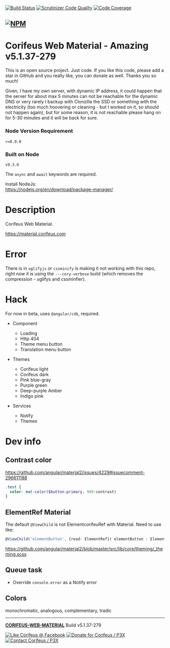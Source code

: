 [//]: #@corifeus-header

 [![Build Status](https://travis-ci.org/patrikx3/corifeus-web-material.svg?branch=master)](https://travis-ci.org/patrikx3/corifeus-web-material)  [![Scrutinizer Code Quality](https://scrutinizer-ci.com/g/patrikx3/corifeus-web-material/badges/quality-score.png?b=master)](https://scrutinizer-ci.com/g/patrikx3/corifeus-web-material/?branch=master)  [![Code Coverage](https://scrutinizer-ci.com/g/patrikx3/corifeus-web-material/badges/coverage.png?b=master)](https://scrutinizer-ci.com/g/patrikx3/corifeus-web-material/?branch=master)  
 
  
[![NPM](https://nodei.co/npm/corifeus-web-material.png?downloads=true&downloadRank=true&stars=true)](https://www.npmjs.com/package/corifeus-web-material/)
---
# Corifeus Web Material - Amazing v5.1.37-279  

This is an open source project. Just code. If you like this code, please add a star in GitHub and you really like, you can donate as well. Thanks you so much!

Given, I have my own server, with dynamic IP address, it could happen that the server for about max 5 minutes can not be reachable for the dynamic DNS or very rarely I backup with Clonzilla the SSD or something with the electricity (too much hoovering or cleaning - but I worked on it, so should not happen again), but for some reason, it is not reachable please hang on for 5-30 minutes and it will be back for sure. 

### Node Version Requirement 
``` 
>=8.9.0 
```  
   
### Built on Node 
``` 
v9.3.0
```   
   
The ```async``` and ```await``` keywords are required.

Install NodeJs:    
https://nodejs.org/en/download/package-manager/    

# Description  

                        
[//]: #@corifeus-header:end

Corifeus Web Material. 
  
https://material.corifeus.com  

# Error
There is in ```uglifyjs``` or ```cssminify``` is making it not working with this repo, right now it is using the ```---cory-verbose``` build (which removes the compression - uglifys and cssminfier).
  
# Hack
  
For now in beta, uses ```@angular/cdk```, required.  
  
* Component
  * Loading
  * Http 404
  * Theme menu button
  * Translation menu button
  
* Themes
  * Corifeus light
  * Corifeus dark
  * Pink blue-gray
  * Purple green
  * Deep-purple Amber
  * Indigo pink
  
* Services
  * Notify
  * Themes

# Dev info

## Contrast color  
https://github.com/angular/material2/issues/4229#issuecomment-296611188
```scss
.test {
  color: mat-color($button-primary, 900-contrast)
}
```

## ElementRef Material
The default ```@ViewChild``` is not ElementcorifeuRef with Material.
Need to use like:
```typescript
@ViewChild('elementButton', {read: ElementRef}) elementButton : ElementRef;
```

https://github.com/angular/material2/blob/master/src/lib/core/theming/_theming.scss  

## Queue task
* Override ```console.error``` as a Notify error

## Colors
monochromatic, analogous, complementary, tradic 

[//]: #@corifeus-footer

---

[**CORIFEUS-WEB-MATERIAL**](https://pages.corifeus.com/corifeus-web-material) Build v5.1.37-279 

[![Like Corifeus @ Facebook](https://img.shields.io/badge/LIKE-Corifeus-3b5998.svg)](https://www.facebook.com/corifeus.software) [![Donate for Corifeus / P3X](https://img.shields.io/badge/Donate-Corifeus-003087.svg)](https://www.paypal.com/cgi-bin/webscr?cmd=_donations&business=LFRV89WPRMMVE&lc=HU&item_name=Patrik%20Laszlo&item_number=patrikx3&currency_code=HUF&bn=PP%2dDonationsBF%3abtn_donate_SM%2egif%3aNonHosted)  [![Contact Corifeus / P3X](https://img.shields.io/badge/Contact-P3X-ff9900.svg)](https://www.patrikx3.com/en/front/contact) 


 

[//]: #@corifeus-footer:end